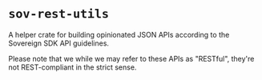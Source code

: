 # `sov-rest-utils`

A helper crate for building opinionated JSON APIs according to the Sovereign SDK API guidelines.

Please note that we while we may refer to these APIs as "RESTful", they're not REST-compliant in the strict sense.
